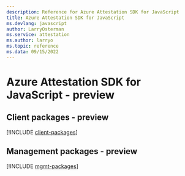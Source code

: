 ```yaml
---
description: Reference for Azure Attestation SDK for JavaScript
title: Azure Attestation SDK for JavaScript
ms.devlang: javascript
author: LarryOsterman
ms.service: attestation
ms.author: larryo
ms.topic: reference
ms.data: 09/15/2022
---
```

# Azure Attestation SDK for JavaScript - preview

## Client packages - preview
[!INCLUDE [client-packages](attestation-client-index.md)]
## Management packages - preview
[!INCLUDE [mgmt-packages](attestation-mgmt-index.md)]
